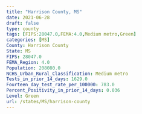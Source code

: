 ```yaml
---
title: "Harrison County, MS"
date: 2021-06-28
draft: false
type: county
tags: [FIPS:28047.0,FEMA:4.0,Medium metro,Green]
categories: [MS]
County: Harrison County
State: MS
FIPS: 28047.0
FEMA_Region: 4.0
Population: 208080.0
NCHS_Urban_Rural_Classification: Medium metro
Tests_in_prior_14_days: 1629.0
Fourteen_day_test_rate_per_100000: 783.0
Percent_Positivity_in_prior_14_days: 0.036
Level: Green
url: /states/MS/harrison-county
---
```



